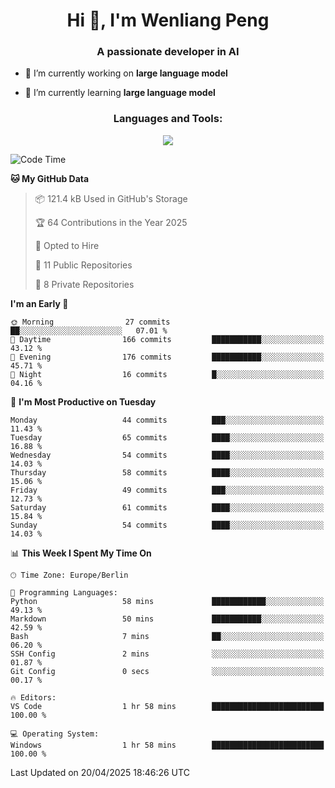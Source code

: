 <h1 align="center">Hi 👋, I'm Wenliang Peng</h1>
<h3 align="center">A passionate developer in AI</h3>

- 🔭 I’m currently working on **large language model**

- 🌱 I’m currently learning **large language model**

<!-- <h3 align="left">Connect with me:</h3> -->
<!-- <p align="left">
</p> -->

<h3 align="center">Languages and Tools:</h3>
<p align="center">
  <a href="https://skillicons.dev">
    <img src="https://skillicons.dev/icons?i=cpp,ros,docker,azure,git,linux,py,pytorch,cmake,githubactions,powershell,md&perline=6" />
  </a>
</p>


<!-- <p><img align="center" src="https://github-readme-stats.vercel.app/api/top-langs?username=bpwl0121&show_icons=true&locale=en&layout=compact" alt="bpwl0121" /></p> -->

<!-- <p><img align="center" src="https://github-readme-streak-stats.herokuapp.com/?user=bpwl0121&" alt="bpwl0121" /></p> -->

<!--START_SECTION:waka-->
![Code Time](http://img.shields.io/badge/Code%20Time-216%20hrs%2025%20mins-blue)

**🐱 My GitHub Data** 

> 📦 121.4 kB Used in GitHub's Storage 
 > 
> 🏆 64 Contributions in the Year 2025
 > 
> 💼 Opted to Hire
 > 
> 📜 11 Public Repositories 
 > 
> 🔑 8 Private Repositories 
 > 
**I'm an Early 🐤** 

```text
🌞 Morning                27 commits          ██░░░░░░░░░░░░░░░░░░░░░░░   07.01 % 
🌆 Daytime                166 commits         ███████████░░░░░░░░░░░░░░   43.12 % 
🌃 Evening                176 commits         ███████████░░░░░░░░░░░░░░   45.71 % 
🌙 Night                  16 commits          █░░░░░░░░░░░░░░░░░░░░░░░░   04.16 % 
```
📅 **I'm Most Productive on Tuesday** 

```text
Monday                   44 commits          ███░░░░░░░░░░░░░░░░░░░░░░   11.43 % 
Tuesday                  65 commits          ████░░░░░░░░░░░░░░░░░░░░░   16.88 % 
Wednesday                54 commits          ████░░░░░░░░░░░░░░░░░░░░░   14.03 % 
Thursday                 58 commits          ████░░░░░░░░░░░░░░░░░░░░░   15.06 % 
Friday                   49 commits          ███░░░░░░░░░░░░░░░░░░░░░░   12.73 % 
Saturday                 61 commits          ████░░░░░░░░░░░░░░░░░░░░░   15.84 % 
Sunday                   54 commits          ████░░░░░░░░░░░░░░░░░░░░░   14.03 % 
```


📊 **This Week I Spent My Time On** 

```text
🕑︎ Time Zone: Europe/Berlin

💬 Programming Languages: 
Python                   58 mins             ████████████░░░░░░░░░░░░░   49.13 % 
Markdown                 50 mins             ███████████░░░░░░░░░░░░░░   42.59 % 
Bash                     7 mins              ██░░░░░░░░░░░░░░░░░░░░░░░   06.20 % 
SSH Config               2 mins              ░░░░░░░░░░░░░░░░░░░░░░░░░   01.87 % 
Git Config               0 secs              ░░░░░░░░░░░░░░░░░░░░░░░░░   00.17 % 

🔥 Editors: 
VS Code                  1 hr 58 mins        █████████████████████████   100.00 % 

💻 Operating System: 
Windows                  1 hr 58 mins        █████████████████████████   100.00 % 
```


 Last Updated on 20/04/2025 18:46:26 UTC
<!--END_SECTION:waka-->
